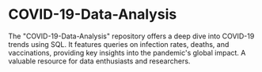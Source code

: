 # COVID-19-Data-Analysis
The "COVID-19-Data-Analysis" repository offers a deep dive into COVID-19 trends using SQL. It features queries on infection rates, deaths, and vaccinations, providing key insights into the pandemic's global impact. A valuable resource for data enthusiasts and researchers.
